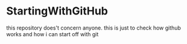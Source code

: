 # StartingWithGitHub
this repository does't concern anyone.
this is just to check how github works and how i can start off with git
